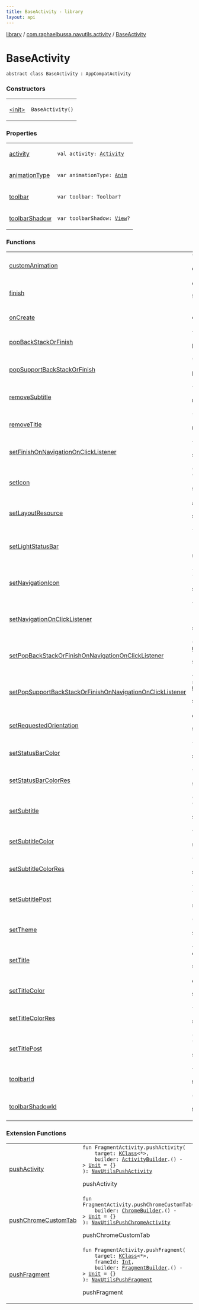 ```yaml
---
title: BaseActivity - library
layout: api
---
```


<div class='api-docs-breadcrumbs'><a href="../../index.html">library</a> / <a href="../index.html">com.raphaelbussa.navutils.activity</a> / <a href="./index.html">BaseActivity</a></div>

# BaseActivity

<div class="signature"><code><span class="keyword">abstract</span> <span class="keyword">class </span><span class="identifier">BaseActivity</span>&nbsp;<span class="symbol">:</span>&nbsp;<span class="identifier">AppCompatActivity</span></code></div>

### Constructors

<table class="api-docs-table">
<tbody>
<tr>
<td markdown="1">

<a href="-init-.html">&lt;init&gt;</a>


</td>
<td markdown="1">
<div class="signature"><code><span class="identifier">BaseActivity</span><span class="symbol">(</span><span class="symbol">)</span></code></div>

</td>
</tr>
</tbody>
</table>

### Properties

<table class="api-docs-table">
<tbody>
<tr>
<td markdown="1">

<a href="activity.html">activity</a>


</td>
<td markdown="1">
<div class="signature"><code><span class="keyword">val </span><span class="identifier">activity</span><span class="symbol">: </span><a href="https://developer.android.com/reference/android/app/Activity.html"><span class="identifier">Activity</span></a></code></div>

</td>
</tr>
<tr>
<td markdown="1">

<a href="animation-type.html">animationType</a>


</td>
<td markdown="1">
<div class="signature"><code><span class="keyword">var </span><span class="identifier">animationType</span><span class="symbol">: </span><a href="../../com.raphaelbussa.navutils/-nav-utils/-anim/index.html"><span class="identifier">Anim</span></a></code></div>

</td>
</tr>
<tr>
<td markdown="1">

<a href="toolbar.html">toolbar</a>


</td>
<td markdown="1">
<div class="signature"><code><span class="keyword">var </span><span class="identifier">toolbar</span><span class="symbol">: </span><span class="identifier">Toolbar</span><span class="symbol">?</span></code></div>

</td>
</tr>
<tr>
<td markdown="1">

<a href="toolbar-shadow.html">toolbarShadow</a>


</td>
<td markdown="1">
<div class="signature"><code><span class="keyword">var </span><span class="identifier">toolbarShadow</span><span class="symbol">: </span><a href="https://developer.android.com/reference/android/view/View.html"><span class="identifier">View</span></a><span class="symbol">?</span></code></div>

</td>
</tr>
</tbody>
</table>

### Functions

<table class="api-docs-table">
<tbody>
<tr>
<td markdown="1">

<a href="custom-animation.html">customAnimation</a>


</td>
<td markdown="1">
<div class="signature"><code><span class="keyword">fun </span><span class="identifier">customAnimation</span><span class="symbol">(</span><span class="parameterName" id="com.raphaelbussa.navutils.activity.BaseActivity$customAnimation(kotlin.Int, kotlin.Int)/enterResId">enterResId</span><span class="symbol">:</span>&nbsp;<a href="https://kotlinlang.org/api/latest/jvm/stdlib/kotlin/-int/index.html"><span class="identifier">Int</span></a><span class="symbol">, </span><span class="parameterName" id="com.raphaelbussa.navutils.activity.BaseActivity$customAnimation(kotlin.Int, kotlin.Int)/exitResId">exitResId</span><span class="symbol">:</span>&nbsp;<a href="https://kotlinlang.org/api/latest/jvm/stdlib/kotlin/-int/index.html"><span class="identifier">Int</span></a><span class="symbol">)</span><span class="symbol">: </span><a href="https://kotlinlang.org/api/latest/jvm/stdlib/kotlin/-unit/index.html"><span class="identifier">Unit</span></a></code></div>

customAnimation


</td>
</tr>
<tr>
<td markdown="1">

<a href="finish.html">finish</a>


</td>
<td markdown="1">
<div class="signature"><code><span class="keyword">open</span> <span class="keyword">fun </span><span class="identifier">finish</span><span class="symbol">(</span><span class="symbol">)</span><span class="symbol">: </span><a href="https://kotlinlang.org/api/latest/jvm/stdlib/kotlin/-unit/index.html"><span class="identifier">Unit</span></a></code></div>

finish


</td>
</tr>
<tr>
<td markdown="1">

<a href="on-create.html">onCreate</a>


</td>
<td markdown="1">
<div class="signature"><code><span class="keyword">open</span> <span class="keyword">fun </span><span class="identifier">onCreate</span><span class="symbol">(</span><span class="parameterName" id="com.raphaelbussa.navutils.activity.BaseActivity$onCreate(android.os.Bundle)/savedInstanceState">savedInstanceState</span><span class="symbol">:</span>&nbsp;<a href="https://developer.android.com/reference/android/os/Bundle.html"><span class="identifier">Bundle</span></a><span class="symbol">?</span><span class="symbol">)</span><span class="symbol">: </span><a href="https://kotlinlang.org/api/latest/jvm/stdlib/kotlin/-unit/index.html"><span class="identifier">Unit</span></a></code></div>

</td>
</tr>
<tr>
<td markdown="1">

<a href="pop-back-stack-or-finish.html">popBackStackOrFinish</a>


</td>
<td markdown="1">
<div class="signature"><code><span class="keyword">fun </span><span class="identifier">popBackStackOrFinish</span><span class="symbol">(</span><span class="symbol">)</span><span class="symbol">: </span><a href="https://kotlinlang.org/api/latest/jvm/stdlib/kotlin/-unit/index.html"><span class="identifier">Unit</span></a></code></div>

popBackStackOrFinish


</td>
</tr>
<tr>
<td markdown="1">

<a href="pop-support-back-stack-or-finish.html">popSupportBackStackOrFinish</a>


</td>
<td markdown="1">
<div class="signature"><code><span class="keyword">fun </span><span class="identifier">popSupportBackStackOrFinish</span><span class="symbol">(</span><span class="symbol">)</span><span class="symbol">: </span><a href="https://kotlinlang.org/api/latest/jvm/stdlib/kotlin/-unit/index.html"><span class="identifier">Unit</span></a></code></div>

popSupportBackStackOrFinish


</td>
</tr>
<tr>
<td markdown="1">

<a href="remove-subtitle.html">removeSubtitle</a>


</td>
<td markdown="1">
<div class="signature"><code><span class="keyword">fun </span><span class="identifier">removeSubtitle</span><span class="symbol">(</span><span class="symbol">)</span><span class="symbol">: </span><a href="https://kotlinlang.org/api/latest/jvm/stdlib/kotlin/-unit/index.html"><span class="identifier">Unit</span></a></code></div>

removeSubtitle


</td>
</tr>
<tr>
<td markdown="1">

<a href="remove-title.html">removeTitle</a>


</td>
<td markdown="1">
<div class="signature"><code><span class="keyword">fun </span><span class="identifier">removeTitle</span><span class="symbol">(</span><span class="symbol">)</span><span class="symbol">: </span><a href="https://kotlinlang.org/api/latest/jvm/stdlib/kotlin/-unit/index.html"><span class="identifier">Unit</span></a></code></div>

removeTitle


</td>
</tr>
<tr>
<td markdown="1">

<a href="set-finish-on-navigation-on-click-listener.html">setFinishOnNavigationOnClickListener</a>


</td>
<td markdown="1">
<div class="signature"><code><span class="keyword">fun </span><span class="identifier">setFinishOnNavigationOnClickListener</span><span class="symbol">(</span><span class="symbol">)</span><span class="symbol">: </span><a href="https://kotlinlang.org/api/latest/jvm/stdlib/kotlin/-unit/index.html"><span class="identifier">Unit</span></a></code></div>

setFinishOnNavigationOnClickListener


</td>
</tr>
<tr>
<td markdown="1">

<a href="set-icon.html">setIcon</a>


</td>
<td markdown="1">
<div class="signature"><code><span class="keyword">fun </span><span class="identifier">setIcon</span><span class="symbol">(</span><span class="parameterName" id="com.raphaelbussa.navutils.activity.BaseActivity$setIcon(kotlin.Int)/icon">icon</span><span class="symbol">:</span>&nbsp;<a href="https://kotlinlang.org/api/latest/jvm/stdlib/kotlin/-int/index.html"><span class="identifier">Int</span></a><span class="symbol">)</span><span class="symbol">: </span><a href="https://kotlinlang.org/api/latest/jvm/stdlib/kotlin/-unit/index.html"><span class="identifier">Unit</span></a></code></div>

<div class="signature"><code><span class="keyword">fun </span><span class="identifier">setIcon</span><span class="symbol">(</span><span class="parameterName" id="com.raphaelbussa.navutils.activity.BaseActivity$setIcon(android.graphics.drawable.Drawable)/icon">icon</span><span class="symbol">:</span>&nbsp;<a href="https://developer.android.com/reference/android/graphics/drawable/Drawable.html"><span class="identifier">Drawable</span></a><span class="symbol">)</span><span class="symbol">: </span><a href="https://kotlinlang.org/api/latest/jvm/stdlib/kotlin/-unit/index.html"><span class="identifier">Unit</span></a></code></div>

setIcon


</td>
</tr>
<tr>
<td markdown="1">

<a href="set-layout-resource.html">setLayoutResource</a>


</td>
<td markdown="1">
<div class="signature"><code><span class="keyword">abstract</span> <span class="keyword">fun </span><span class="identifier">setLayoutResource</span><span class="symbol">(</span><span class="symbol">)</span><span class="symbol">: </span><a href="https://kotlinlang.org/api/latest/jvm/stdlib/kotlin/-int/index.html"><span class="identifier">Int</span></a></code></div>

setLayoutResource


</td>
</tr>
<tr>
<td markdown="1">

<a href="set-light-status-bar.html">setLightStatusBar</a>


</td>
<td markdown="1">
<div class="signature"><code><span class="keyword">fun </span><span class="identifier">setLightStatusBar</span><span class="symbol">(</span><br/>&nbsp;&nbsp;&nbsp;&nbsp;<span class="parameterName" id="com.raphaelbussa.navutils.activity.BaseActivity$setLightStatusBar(android.view.View)/view">view</span><span class="symbol">:</span>&nbsp;<a href="https://developer.android.com/reference/android/view/View.html"><span class="identifier">View</span></a>&nbsp;<span class="symbol">=</span>&nbsp;findViewById(android.R.id.content)<br/><span class="symbol">)</span><span class="symbol">: </span><a href="https://kotlinlang.org/api/latest/jvm/stdlib/kotlin/-unit/index.html"><span class="identifier">Unit</span></a></code></div>

setLightStatusBar


</td>
</tr>
<tr>
<td markdown="1">

<a href="set-navigation-icon.html">setNavigationIcon</a>


</td>
<td markdown="1">
<div class="signature"><code><span class="keyword">fun </span><span class="identifier">setNavigationIcon</span><span class="symbol">(</span><span class="parameterName" id="com.raphaelbussa.navutils.activity.BaseActivity$setNavigationIcon(kotlin.Int)/icon">icon</span><span class="symbol">:</span>&nbsp;<a href="https://kotlinlang.org/api/latest/jvm/stdlib/kotlin/-int/index.html"><span class="identifier">Int</span></a><span class="symbol">)</span><span class="symbol">: </span><a href="https://kotlinlang.org/api/latest/jvm/stdlib/kotlin/-unit/index.html"><span class="identifier">Unit</span></a></code></div>

<div class="signature"><code><span class="keyword">fun </span><span class="identifier">setNavigationIcon</span><span class="symbol">(</span><span class="parameterName" id="com.raphaelbussa.navutils.activity.BaseActivity$setNavigationIcon(android.graphics.drawable.Drawable)/icon">icon</span><span class="symbol">:</span>&nbsp;<a href="https://developer.android.com/reference/android/graphics/drawable/Drawable.html"><span class="identifier">Drawable</span></a><span class="symbol">)</span><span class="symbol">: </span><a href="https://kotlinlang.org/api/latest/jvm/stdlib/kotlin/-unit/index.html"><span class="identifier">Unit</span></a></code></div>

setNavigationIcon


</td>
</tr>
<tr>
<td markdown="1">

<a href="set-navigation-on-click-listener.html">setNavigationOnClickListener</a>


</td>
<td markdown="1">
<div class="signature"><code><span class="keyword">fun </span><span class="identifier">setNavigationOnClickListener</span><span class="symbol">(</span><br/>&nbsp;&nbsp;&nbsp;&nbsp;<span class="parameterName" id="com.raphaelbussa.navutils.activity.BaseActivity$setNavigationOnClickListener(android.view.View.OnClickListener)/onClickListener">onClickListener</span><span class="symbol">:</span>&nbsp;<a href="https://developer.android.com/reference/android/view/View/OnClickListener.html"><span class="identifier">OnClickListener</span></a><br/><span class="symbol">)</span><span class="symbol">: </span><a href="https://kotlinlang.org/api/latest/jvm/stdlib/kotlin/-unit/index.html"><span class="identifier">Unit</span></a></code></div>

setNavigationOnClickListener


</td>
</tr>
<tr>
<td markdown="1">

<a href="set-pop-back-stack-or-finish-on-navigation-on-click-listener.html">setPopBackStackOrFinishOnNavigationOnClickListener</a>


</td>
<td markdown="1">
<div class="signature"><code><span class="keyword">fun </span><span class="identifier">setPopBackStackOrFinishOnNavigationOnClickListener</span><span class="symbol">(</span><span class="symbol">)</span><span class="symbol">: </span><a href="https://kotlinlang.org/api/latest/jvm/stdlib/kotlin/-unit/index.html"><span class="identifier">Unit</span></a></code></div>

setPopBackStackOrFinishOnNavigationOnClickListener


</td>
</tr>
<tr>
<td markdown="1">

<a href="set-pop-support-back-stack-or-finish-on-navigation-on-click-listener.html">setPopSupportBackStackOrFinishOnNavigationOnClickListener</a>


</td>
<td markdown="1">
<div class="signature"><code><span class="keyword">fun </span><span class="identifier">setPopSupportBackStackOrFinishOnNavigationOnClickListener</span><span class="symbol">(</span><span class="symbol">)</span><span class="symbol">: </span><a href="https://kotlinlang.org/api/latest/jvm/stdlib/kotlin/-unit/index.html"><span class="identifier">Unit</span></a></code></div>

setPopSupportBackStackOrFinishOnNavigationOnClickListener


</td>
</tr>
<tr>
<td markdown="1">

<a href="set-requested-orientation.html">setRequestedOrientation</a>


</td>
<td markdown="1">
<div class="signature"><code><span class="keyword">open</span> <span class="keyword">fun </span><span class="identifier">setRequestedOrientation</span><span class="symbol">(</span><span class="symbol">)</span><span class="symbol">: </span><a href="https://kotlinlang.org/api/latest/jvm/stdlib/kotlin/-int/index.html"><span class="identifier">Int</span></a></code></div>

setRequestedOrientation


</td>
</tr>
<tr>
<td markdown="1">

<a href="set-status-bar-color.html">setStatusBarColor</a>


</td>
<td markdown="1">
<div class="signature"><code><span class="keyword">fun </span><span class="identifier">setStatusBarColor</span><span class="symbol">(</span><span class="parameterName" id="com.raphaelbussa.navutils.activity.BaseActivity$setStatusBarColor(kotlin.Int)/color">color</span><span class="symbol">:</span>&nbsp;<a href="https://kotlinlang.org/api/latest/jvm/stdlib/kotlin/-int/index.html"><span class="identifier">Int</span></a><span class="symbol">)</span><span class="symbol">: </span><a href="https://kotlinlang.org/api/latest/jvm/stdlib/kotlin/-unit/index.html"><span class="identifier">Unit</span></a></code></div>

setStatusBarColor


</td>
</tr>
<tr>
<td markdown="1">

<a href="set-status-bar-color-res.html">setStatusBarColorRes</a>


</td>
<td markdown="1">
<div class="signature"><code><span class="keyword">fun </span><span class="identifier">setStatusBarColorRes</span><span class="symbol">(</span><span class="parameterName" id="com.raphaelbussa.navutils.activity.BaseActivity$setStatusBarColorRes(kotlin.Int)/color">color</span><span class="symbol">:</span>&nbsp;<a href="https://kotlinlang.org/api/latest/jvm/stdlib/kotlin/-int/index.html"><span class="identifier">Int</span></a><span class="symbol">)</span><span class="symbol">: </span><a href="https://kotlinlang.org/api/latest/jvm/stdlib/kotlin/-unit/index.html"><span class="identifier">Unit</span></a></code></div>

setStatusBarColorRes


</td>
</tr>
<tr>
<td markdown="1">

<a href="set-subtitle.html">setSubtitle</a>


</td>
<td markdown="1">
<div class="signature"><code><span class="keyword">fun </span><span class="identifier">setSubtitle</span><span class="symbol">(</span><span class="parameterName" id="com.raphaelbussa.navutils.activity.BaseActivity$setSubtitle(kotlin.String)/subtitle">subtitle</span><span class="symbol">:</span>&nbsp;<a href="https://kotlinlang.org/api/latest/jvm/stdlib/kotlin/-string/index.html"><span class="identifier">String</span></a><span class="symbol">)</span><span class="symbol">: </span><a href="https://kotlinlang.org/api/latest/jvm/stdlib/kotlin/-unit/index.html"><span class="identifier">Unit</span></a></code></div>

<div class="signature"><code><span class="keyword">fun </span><span class="identifier">setSubtitle</span><span class="symbol">(</span><span class="parameterName" id="com.raphaelbussa.navutils.activity.BaseActivity$setSubtitle(kotlin.Int)/subtitle">subtitle</span><span class="symbol">:</span>&nbsp;<a href="https://kotlinlang.org/api/latest/jvm/stdlib/kotlin/-int/index.html"><span class="identifier">Int</span></a><span class="symbol">)</span><span class="symbol">: </span><a href="https://kotlinlang.org/api/latest/jvm/stdlib/kotlin/-unit/index.html"><span class="identifier">Unit</span></a></code></div>

setSubtitle


</td>
</tr>
<tr>
<td markdown="1">

<a href="set-subtitle-color.html">setSubtitleColor</a>


</td>
<td markdown="1">
<div class="signature"><code><span class="keyword">fun </span><span class="identifier">setSubtitleColor</span><span class="symbol">(</span><span class="parameterName" id="com.raphaelbussa.navutils.activity.BaseActivity$setSubtitleColor(kotlin.Int)/color">color</span><span class="symbol">:</span>&nbsp;<a href="https://kotlinlang.org/api/latest/jvm/stdlib/kotlin/-int/index.html"><span class="identifier">Int</span></a><span class="symbol">)</span><span class="symbol">: </span><a href="https://kotlinlang.org/api/latest/jvm/stdlib/kotlin/-unit/index.html"><span class="identifier">Unit</span></a></code></div>

setSubtitleColor


</td>
</tr>
<tr>
<td markdown="1">

<a href="set-subtitle-color-res.html">setSubtitleColorRes</a>


</td>
<td markdown="1">
<div class="signature"><code><span class="keyword">fun </span><span class="identifier">setSubtitleColorRes</span><span class="symbol">(</span><span class="parameterName" id="com.raphaelbussa.navutils.activity.BaseActivity$setSubtitleColorRes(kotlin.Int)/color">color</span><span class="symbol">:</span>&nbsp;<a href="https://kotlinlang.org/api/latest/jvm/stdlib/kotlin/-int/index.html"><span class="identifier">Int</span></a><span class="symbol">)</span><span class="symbol">: </span><a href="https://kotlinlang.org/api/latest/jvm/stdlib/kotlin/-unit/index.html"><span class="identifier">Unit</span></a></code></div>

setSubtitleColorRes


</td>
</tr>
<tr>
<td markdown="1">

<a href="set-subtitle-post.html">setSubtitlePost</a>


</td>
<td markdown="1">
<div class="signature"><code><span class="keyword">fun </span><span class="identifier">setSubtitlePost</span><span class="symbol">(</span><span class="parameterName" id="com.raphaelbussa.navutils.activity.BaseActivity$setSubtitlePost(kotlin.String)/subtitle">subtitle</span><span class="symbol">:</span>&nbsp;<a href="https://kotlinlang.org/api/latest/jvm/stdlib/kotlin/-string/index.html"><span class="identifier">String</span></a><span class="symbol">)</span><span class="symbol">: </span><a href="https://kotlinlang.org/api/latest/jvm/stdlib/kotlin/-unit/index.html"><span class="identifier">Unit</span></a></code></div>

<div class="signature"><code><span class="keyword">fun </span><span class="identifier">setSubtitlePost</span><span class="symbol">(</span><span class="parameterName" id="com.raphaelbussa.navutils.activity.BaseActivity$setSubtitlePost(kotlin.Int)/subtitle">subtitle</span><span class="symbol">:</span>&nbsp;<a href="https://kotlinlang.org/api/latest/jvm/stdlib/kotlin/-int/index.html"><span class="identifier">Int</span></a><span class="symbol">)</span><span class="symbol">: </span><a href="https://kotlinlang.org/api/latest/jvm/stdlib/kotlin/-unit/index.html"><span class="identifier">Unit</span></a></code></div>

setSubtitlePost


</td>
</tr>
<tr>
<td markdown="1">

<a href="set-theme.html">setTheme</a>


</td>
<td markdown="1">
<div class="signature"><code><span class="keyword">fun </span><span class="identifier">setTheme</span><span class="symbol">(</span><span class="symbol">)</span><span class="symbol">: </span><a href="https://kotlinlang.org/api/latest/jvm/stdlib/kotlin/-int/index.html"><span class="identifier">Int</span></a></code></div>

setTheme


</td>
</tr>
<tr>
<td markdown="1">

<a href="set-title.html">setTitle</a>


</td>
<td markdown="1">
<div class="signature"><code><span class="keyword">fun </span><span class="identifier">setTitle</span><span class="symbol">(</span><span class="parameterName" id="com.raphaelbussa.navutils.activity.BaseActivity$setTitle(kotlin.String)/title">title</span><span class="symbol">:</span>&nbsp;<a href="https://kotlinlang.org/api/latest/jvm/stdlib/kotlin/-string/index.html"><span class="identifier">String</span></a><span class="symbol">)</span><span class="symbol">: </span><a href="https://kotlinlang.org/api/latest/jvm/stdlib/kotlin/-unit/index.html"><span class="identifier">Unit</span></a></code></div>

<div class="signature"><code><span class="keyword">open</span> <span class="keyword">fun </span><span class="identifier">setTitle</span><span class="symbol">(</span><span class="parameterName" id="com.raphaelbussa.navutils.activity.BaseActivity$setTitle(kotlin.Int)/title">title</span><span class="symbol">:</span>&nbsp;<a href="https://kotlinlang.org/api/latest/jvm/stdlib/kotlin/-int/index.html"><span class="identifier">Int</span></a><span class="symbol">)</span><span class="symbol">: </span><a href="https://kotlinlang.org/api/latest/jvm/stdlib/kotlin/-unit/index.html"><span class="identifier">Unit</span></a></code></div>

setTitle


</td>
</tr>
<tr>
<td markdown="1">

<a href="set-title-color.html">setTitleColor</a>


</td>
<td markdown="1">
<div class="signature"><code><span class="keyword">open</span> <span class="keyword">fun </span><span class="identifier">setTitleColor</span><span class="symbol">(</span><span class="parameterName" id="com.raphaelbussa.navutils.activity.BaseActivity$setTitleColor(kotlin.Int)/color">color</span><span class="symbol">:</span>&nbsp;<a href="https://kotlinlang.org/api/latest/jvm/stdlib/kotlin/-int/index.html"><span class="identifier">Int</span></a><span class="symbol">)</span><span class="symbol">: </span><a href="https://kotlinlang.org/api/latest/jvm/stdlib/kotlin/-unit/index.html"><span class="identifier">Unit</span></a></code></div>

setTitleColor


</td>
</tr>
<tr>
<td markdown="1">

<a href="set-title-color-res.html">setTitleColorRes</a>


</td>
<td markdown="1">
<div class="signature"><code><span class="keyword">fun </span><span class="identifier">setTitleColorRes</span><span class="symbol">(</span><span class="parameterName" id="com.raphaelbussa.navutils.activity.BaseActivity$setTitleColorRes(kotlin.Int)/color">color</span><span class="symbol">:</span>&nbsp;<a href="https://kotlinlang.org/api/latest/jvm/stdlib/kotlin/-int/index.html"><span class="identifier">Int</span></a><span class="symbol">)</span><span class="symbol">: </span><a href="https://kotlinlang.org/api/latest/jvm/stdlib/kotlin/-unit/index.html"><span class="identifier">Unit</span></a></code></div>

setTitleColorRes


</td>
</tr>
<tr>
<td markdown="1">

<a href="set-title-post.html">setTitlePost</a>


</td>
<td markdown="1">
<div class="signature"><code><span class="keyword">fun </span><span class="identifier">setTitlePost</span><span class="symbol">(</span><span class="parameterName" id="com.raphaelbussa.navutils.activity.BaseActivity$setTitlePost(kotlin.String)/title">title</span><span class="symbol">:</span>&nbsp;<a href="https://kotlinlang.org/api/latest/jvm/stdlib/kotlin/-string/index.html"><span class="identifier">String</span></a><span class="symbol">)</span><span class="symbol">: </span><a href="https://kotlinlang.org/api/latest/jvm/stdlib/kotlin/-unit/index.html"><span class="identifier">Unit</span></a></code></div>

<div class="signature"><code><span class="keyword">fun </span><span class="identifier">setTitlePost</span><span class="symbol">(</span><span class="parameterName" id="com.raphaelbussa.navutils.activity.BaseActivity$setTitlePost(kotlin.Int)/title">title</span><span class="symbol">:</span>&nbsp;<a href="https://kotlinlang.org/api/latest/jvm/stdlib/kotlin/-int/index.html"><span class="identifier">Int</span></a><span class="symbol">)</span><span class="symbol">: </span><a href="https://kotlinlang.org/api/latest/jvm/stdlib/kotlin/-unit/index.html"><span class="identifier">Unit</span></a></code></div>

setTitlePost


</td>
</tr>
<tr>
<td markdown="1">

<a href="toolbar-id.html">toolbarId</a>


</td>
<td markdown="1">
<div class="signature"><code><span class="keyword">fun </span><span class="identifier">toolbarId</span><span class="symbol">(</span><span class="symbol">)</span><span class="symbol">: </span><a href="https://kotlinlang.org/api/latest/jvm/stdlib/kotlin/-int/index.html"><span class="identifier">Int</span></a></code></div>

toolbarId


</td>
</tr>
<tr>
<td markdown="1">

<a href="toolbar-shadow-id.html">toolbarShadowId</a>


</td>
<td markdown="1">
<div class="signature"><code><span class="keyword">fun </span><span class="identifier">toolbarShadowId</span><span class="symbol">(</span><span class="symbol">)</span><span class="symbol">: </span><a href="https://kotlinlang.org/api/latest/jvm/stdlib/kotlin/-int/index.html"><span class="identifier">Int</span></a></code></div>

toolbarShadowId


</td>
</tr>
</tbody>
</table>

### Extension Functions

<table class="api-docs-table">
<tbody>
<tr>
<td markdown="1">

<a href="../../com.raphaelbussa.navutils/androidx.fragment.app.-fragment-activity/push-activity.html">pushActivity</a>


</td>
<td markdown="1">
<div class="signature"><code><span class="keyword">fun </span><span class="identifier">FragmentActivity</span><span class="symbol">.</span><span class="identifier">pushActivity</span><span class="symbol">(</span><br/>&nbsp;&nbsp;&nbsp;&nbsp;<span class="parameterName" id="com.raphaelbussa.navutils$pushActivity(androidx.fragment.app.FragmentActivity, kotlin.reflect.KClass((kotlin.Any)), kotlin.Function1((com.raphaelbussa.navutils.activity.ActivityBuilder, kotlin.Unit)))/target">target</span><span class="symbol">:</span>&nbsp;<a href="https://kotlinlang.org/api/latest/jvm/stdlib/kotlin.reflect/-k-class/index.html"><span class="identifier">KClass</span></a><span class="symbol">&lt;</span><span class="identifier">*</span><span class="symbol">&gt;</span><span class="symbol">, </span><br/>&nbsp;&nbsp;&nbsp;&nbsp;<span class="parameterName" id="com.raphaelbussa.navutils$pushActivity(androidx.fragment.app.FragmentActivity, kotlin.reflect.KClass((kotlin.Any)), kotlin.Function1((com.raphaelbussa.navutils.activity.ActivityBuilder, kotlin.Unit)))/builder">builder</span><span class="symbol">:</span>&nbsp;<a href="../-activity-builder/index.html"><span class="identifier">ActivityBuilder</span></a><span class="symbol">.</span><span class="symbol">(</span><span class="symbol">)</span>&nbsp;<span class="symbol">-&gt;</span>&nbsp;<a href="https://kotlinlang.org/api/latest/jvm/stdlib/kotlin/-unit/index.html"><span class="identifier">Unit</span></a>&nbsp;<span class="symbol">=</span>&nbsp;{}<br/><span class="symbol">)</span><span class="symbol">: </span><a href="../-nav-utils-push-activity/index.html"><span class="identifier">NavUtilsPushActivity</span></a></code></div>

pushActivity


</td>
</tr>
<tr>
<td markdown="1">

<a href="../../com.raphaelbussa.navutils/androidx.fragment.app.-fragment-activity/push-chrome-custom-tab.html">pushChromeCustomTab</a>


</td>
<td markdown="1">
<div class="signature"><code><span class="keyword">fun </span><span class="identifier">FragmentActivity</span><span class="symbol">.</span><span class="identifier">pushChromeCustomTab</span><span class="symbol">(</span><br/>&nbsp;&nbsp;&nbsp;&nbsp;<span class="parameterName" id="com.raphaelbussa.navutils$pushChromeCustomTab(androidx.fragment.app.FragmentActivity, kotlin.Function1((com.raphaelbussa.navutils.chrome.ChromeBuilder, kotlin.Unit)))/builder">builder</span><span class="symbol">:</span>&nbsp;<a href="../../com.raphaelbussa.navutils.chrome/-chrome-builder/index.html"><span class="identifier">ChromeBuilder</span></a><span class="symbol">.</span><span class="symbol">(</span><span class="symbol">)</span>&nbsp;<span class="symbol">-&gt;</span>&nbsp;<a href="https://kotlinlang.org/api/latest/jvm/stdlib/kotlin/-unit/index.html"><span class="identifier">Unit</span></a>&nbsp;<span class="symbol">=</span>&nbsp;{}<br/><span class="symbol">)</span><span class="symbol">: </span><a href="../../com.raphaelbussa.navutils.chrome/-nav-utils-push-chrome-activity/index.html"><span class="identifier">NavUtilsPushChromeActivity</span></a></code></div>

pushChromeCustomTab


</td>
</tr>
<tr>
<td markdown="1">

<a href="../../com.raphaelbussa.navutils/androidx.fragment.app.-fragment-activity/push-fragment.html">pushFragment</a>


</td>
<td markdown="1">
<div class="signature"><code><span class="keyword">fun </span><span class="identifier">FragmentActivity</span><span class="symbol">.</span><span class="identifier">pushFragment</span><span class="symbol">(</span><br/>&nbsp;&nbsp;&nbsp;&nbsp;<span class="parameterName" id="com.raphaelbussa.navutils$pushFragment(androidx.fragment.app.FragmentActivity, kotlin.reflect.KClass((kotlin.Any)), kotlin.Int, kotlin.Function1((com.raphaelbussa.navutils.fragment.FragmentBuilder, kotlin.Unit)))/target">target</span><span class="symbol">:</span>&nbsp;<a href="https://kotlinlang.org/api/latest/jvm/stdlib/kotlin.reflect/-k-class/index.html"><span class="identifier">KClass</span></a><span class="symbol">&lt;</span><span class="identifier">*</span><span class="symbol">&gt;</span><span class="symbol">, </span><br/>&nbsp;&nbsp;&nbsp;&nbsp;<span class="parameterName" id="com.raphaelbussa.navutils$pushFragment(androidx.fragment.app.FragmentActivity, kotlin.reflect.KClass((kotlin.Any)), kotlin.Int, kotlin.Function1((com.raphaelbussa.navutils.fragment.FragmentBuilder, kotlin.Unit)))/frameId">frameId</span><span class="symbol">:</span>&nbsp;<a href="https://kotlinlang.org/api/latest/jvm/stdlib/kotlin/-int/index.html"><span class="identifier">Int</span></a><span class="symbol">, </span><br/>&nbsp;&nbsp;&nbsp;&nbsp;<span class="parameterName" id="com.raphaelbussa.navutils$pushFragment(androidx.fragment.app.FragmentActivity, kotlin.reflect.KClass((kotlin.Any)), kotlin.Int, kotlin.Function1((com.raphaelbussa.navutils.fragment.FragmentBuilder, kotlin.Unit)))/builder">builder</span><span class="symbol">:</span>&nbsp;<a href="../../com.raphaelbussa.navutils.fragment/-fragment-builder/index.html"><span class="identifier">FragmentBuilder</span></a><span class="symbol">.</span><span class="symbol">(</span><span class="symbol">)</span>&nbsp;<span class="symbol">-&gt;</span>&nbsp;<a href="https://kotlinlang.org/api/latest/jvm/stdlib/kotlin/-unit/index.html"><span class="identifier">Unit</span></a>&nbsp;<span class="symbol">=</span>&nbsp;{}<br/><span class="symbol">)</span><span class="symbol">: </span><a href="../../com.raphaelbussa.navutils.fragment/-nav-utils-push-fragment/index.html"><span class="identifier">NavUtilsPushFragment</span></a></code></div>

pushFragment


</td>
</tr>
</tbody>
</table>
